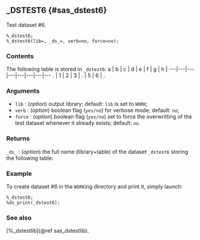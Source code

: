 ## _DSTEST6 {#sas_dstest6}
Test dataset #6.

	%_dstest6;
	%_dstest6(lib=, _ds_=, verb=no, force=no);

### Contents
The following table is stored in `_dstest6`:
 a | b | c | d | e | f | g | h |
---|---|---|---|---|---|---|--- 
 . | 1 | 2 | 3 | . | 5 | 6 | .

### Arguments
* `lib` : (_option_) output library; default: `lib` is set to `WORK`;
* `verb` : (_option_) boolean flag (`yes/no`) for verbose mode; default: `no`;
* `force` : (_option_) boolean flag (`yes/no`) set to force the overwritting of the
	test dataset whenever it already exists; default: `no`. 

### Returns
`_ds_` : (_option_) the full name (library+table) of the dataset `_dstest6` storing 
	the following table: 

### Example
To create dataset #6 in the `WORK`ing directory and print it, simply launch:
	
	%_dstest6;
	%ds_print(_dstest6);

### See also
[%_dstestlib](@ref sas_dstestlib).
